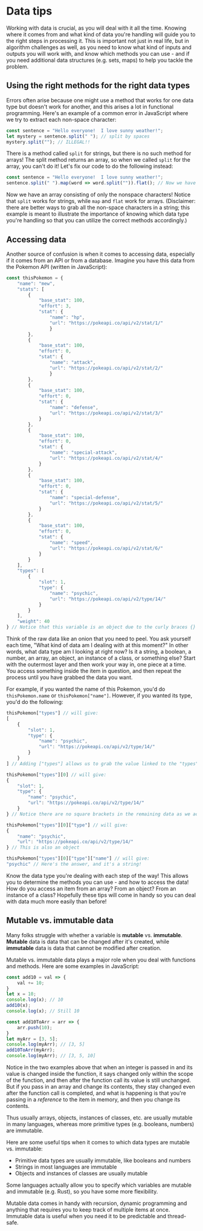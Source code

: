 # Data tips
Working with data is crucial, as you will deal with it all the time.  Knowing where it comes from and what kind of data you're handling will guide you to the right steps in processing it.  This is important not just in real life, but in algorithm challenges as well, as you need to know what kind of inputs and outputs you will work with, and know which methods you can use - and if you need additional data structures (e.g. sets, maps) to help you tackle the problem.  

## Using the right methods for the right data types
Errors often arise because one might use a method that works for one data type but doesn't work for another, and this arises a lot in functional programming.  Here's an example of a common error in JavaScript where we try to extract each non-space character:
```js
const sentence = "Hello everyone!  I love sunny weather!";
let mystery = sentence.split(" "); // split by spaces
mystery.split(""); // ILLEGAL!!
```
There is a method called `split` for strings, but there is no such method for arrays!  The split method returns an array, so when we called `split` for the array, you can't do it!  Let's fix our code to do the following instead:
```js
const sentence = "Hello everyone!  I love sunny weather!";
sentence.split(" ").map(word => word.split("")).flat(); // Now we have an array of non-space characters
```
Now we have an array consisting of only the nonspace characters!  Notice that `split` works for strings, while `map` and `flat` work for arrays.  (Disclaimer: there are better ways to grab all the non-space characters in a string; this example is meant to illustrate the importance of knowing which data type you're handling so that you can utilize the correct methods accordingly.)

## Accessing data
Another source of confusion is when it comes to accessing data, especially if it comes from an API or from a database.  Imagine you have this data from the Pokemon API (written in JavaScript):
```js
const thisPokemon = {
    "name": "mew",
    "stats": [
        {
            "base_stat": 100,
            "effort": 3,
            "stat": {
                "name": "hp",
                "url": "https://pokeapi.co/api/v2/stat/1/"
                }
        },
        {
            "base_stat": 100,
            "effort": 0,
            "stat": {
                "name": "attack",
                "url": "https://pokeapi.co/api/v2/stat/2/"
                }
        },
        {
            "base_stat": 100,
            "effort": 0,
            "stat": {
                "name": "defense",
                "url": "https://pokeapi.co/api/v2/stat/3/"
            }
        },
        {
            "base_stat": 100,
            "effort": 0,
            "stat": {
                "name": "special-attack",
                "url": "https://pokeapi.co/api/v2/stat/4/"
            }
        },
        {
            "base_stat": 100,
            "effort": 0,
            "stat": {
                "name": "special-defense",
                "url": "https://pokeapi.co/api/v2/stat/5/"
            }
        },
        {
            "base_stat": 100,
            "effort": 0,
            "stat": {
                "name": "speed",
                "url": "https://pokeapi.co/api/v2/stat/6/"
            }
        }
    ],
    "types": [
        {
            "slot": 1,
            "type": {
                "name": "psychic",
                "url": "https://pokeapi.co/api/v2/type/14/"
            }
        }
    ],
    "weight": 40
} // Notice that this variable is an object due to the curly braces {}
```
Think of the raw data like an onion that you need to peel.  You ask yourself each time, "What kind of data am I dealing with at this moment?"  In other words, what data type am I looking at right now?  Is it a string, a boolean, a number, an array, an object, an instance of a class, or something else?  Start with the outermost layer and then work your way in, one piece at a time.  You access something inside the item in question, and then repeat the process until you have grabbed the data you want.

For example, if you wanted the name of this Pokemon, you'd do `thisPokemon.name` or `thisPokemon["name"]`.  However, if you wanted its type, you'd do the following:
```js
thisPokemon["types"] // will give:
[
    {
        "slot": 1,
        "type": {
            "name": "psychic",
            "url": "https://pokeapi.co/api/v2/type/14/"
        }
    }
] // Adding ["types"] allows us to grab the value linked to the "types" key in the object called "thisPokemon"!  Now we're looking at an array!

thisPokemon["types"][0] // will give:
{
    "slot": 1,
    "type": {
        "name": "psychic",
        "url": "https://pokeapi.co/api/v2/type/14/"
    }
} // Notice there are no square brackets in the remaining data as we access an item in the array!  Now we have an object!

thisPokemon["types"][0]["type"] // will give:
{
    "name": "psychic",
    "url": "https://pokeapi.co/api/v2/type/14/"
} // This is also an object

thisPokemon["types"][0]["type"]["name"] // will give:
"psychic" // Here's the answer, and it's a string!
```
Know the data type you're dealing with each step of the way!  This allows you to determine the methods you can use - and how to access the data!  How do you access an item from an array?  From an object?  From an instance of a class?  Hopefully these tips will come in handy so you can deal with data much more easily than before!

## Mutable vs. immutable data
Many folks struggle with whether a variable is **mutable** vs. **immutable**.  **Mutable** data is data that can be changed after it's created, while **immutable** data is data that cannot be modified after creation.

Mutable vs. immutable data plays a major role when you deal with functions and methods.  Here are some examples in JavaScript:
```js
const add10 = val => {
    val += 10;
}
let x = 10;
console.log(x); // 10
add10(x);
console.log(x); // Still 10
```

```js
const add10ToArr = arr => {
    arr.push(10);
}
let myArr = [3, 5];
console.log(myArr); // [3, 5]
add10ToArr(myArr);
console.log(myArr); // [3, 5, 10]
```
Notice in the two examples above that when an integer is passed in and its value is changed inside the function, it says changed only within the scope of the function, and then after the function call its value is still unchanged.  But if you pass in an array and change its contents, they stay changed even after the function call is completed, and what is happening is that you're passing in a *reference* to the item in memory, and then you change its contents.  

Thus usually arrays, objects, instances of classes, etc. are usually mutable in many languages, whereas more primitive types (e.g. booleans, numbers) are immutable.

Here are some useful tips when it comes to which data types are mutable vs. immutable:
- Primitive data types are usually immutable, like booleans and numbers
- Strings in most languages are immutable
- Objects and instances of classes are usually mutable

Some languages actually allow you to specify which variables are mutable and immutable (e.g. Rust), so you have some more flexibility.

Mutable data comes in handy with recursion, dynamic programming and anything that requires you to keep track of multiple items at once.  Immutable data is useful when you need it to be predictable and thread-safe.